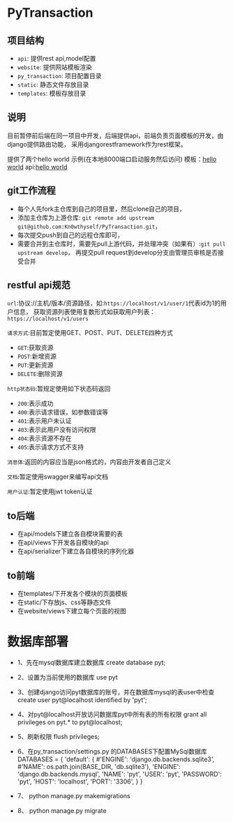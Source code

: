 # PyTransaction

## 项目结构
- `api`: 提供rest api,model配置
- `website`: 提供网站模板渲染
- `py_transaction`: 项目配置目录
- `static`: 静态文件存放目录
- `templates`: 模板存放目录

## 说明
目前暂停前后端在同一项目中开发，后端提供api，前端负责页面模板的开发，由django提供路由功能，
采用djangorestframework作为rest框架。

提供了两个hello world 示例(在本地8000端口启动服务然后访问)
模板：<a href="http://localhost:8000/helloworld">hello world</a>
api:<a href="http://localhost:8000/api/helloworld">hello world</a>

## git工作流程
- 每个人先fork主仓库到自己的项目里，然后clone自己的项目，
- 添加主仓库为上游仓库: `git remote add upstream git@github.com:Kn0wthyself/PyTransaction.git`，
- 每次提交push到自己的远程仓库即可，
- 需要合并到主仓库时，需要先pull上游代码，并处理冲突（如果有）:`git pull upstream develop`，
  再提交pull request到develop分支由管理员审核是否接受合并

## restful api规范
`url`:协议://主机/版本/资源路径，如:`https://localhost/v1/user/1`代表id为1的用户信息，
获取资源列表使用复数形式如获取用户列表：`https://localhost/v1/users`

`请求方式`:目前暂定使用GET、POST、PUT、DELETE四种方式
- `GET`:获取资源
- `POST`:新增资源
- `PUT`:更新资源
- `DELETE`:删除资源

`http状态码`:暂规定使用如下状态码返回
- `200`:表示成功
- `400`:表示请求错误，如参数错误等
- `401`:表示用户未认证
- `403`:表示此用户没有访问权限
- `404`:表示资源不存在
- `405`:表示请求方式不支持

`消息体`:返回的内容应当是json格式的，内容由开发者自己定义

`文档`:暂定使用swagger来编写api文档

`用户认证`:暂定使用jwt token认证


## to后端
- 在api/models下建立各自模块需要的表
- 在api/views下开发各自模块的api
- 在api/serializer下建立各自模块的序列化器

## to前端
- 在templates/下开发各个模块的页面模板
- 在static/下存放js、css等静态文件
- 在website/views下建立每个页面的视图

# 数据库部署
- 1、先在mysql数据库建立数据库    create database pyt;
- 2、设置为当前使用的数据库 use pyt
- 3、创建django访问pyt数据库的账号，并在数据库mysql的表user中检查 create user pyt@localhost identified by 'pyt';
- 4、对pyt@localhost开放访问数据库pyt中所有表的所有权限 grant all privileges on pyt.* to pyt@localhost;
- 5、刷新权限 flush privileges;
- 6、在py_transaction/settings.py 的DATABASES下配置MySql数据库
        DATABASES = {
            'default': {
                #'ENGINE': 'django.db.backends.sqlite3',
                #'NAME': os.path.join(BASE_DIR, 'db.sqlite3'),
                'ENGINE': 'django.db.backends.mysql',
                'NAME': 'pyt',
                'USER': 'pyt',
                'PASSWORD': 'pyt',
                'HOST': 'localhost',
                'PORT': '3306',
            }
        }

- 7、 python manage.py makemigrations
- 8、 python manage.py migrate
